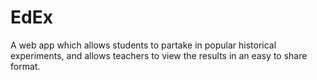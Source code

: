 # EdEx
A web app which allows students to partake in popular historical experiments, and allows teachers to view the results in an easy to share format.
